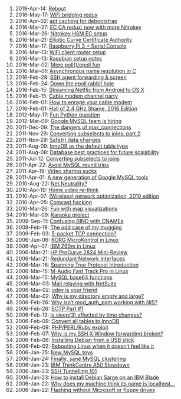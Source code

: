 <!--# set var="class" value="index" -->

<!--# include file="include/top.html" -->

1. 2019-Apr-14: [Reboot](2019-04-14-reboot.html)
1. 2016-May-17: [WiFi bridging redux](2016-05-17-wifi-bridging-redux.html)
1. 2016-Apr-02: [apt caching for debootstrap](2016-04-02-apt-caching-for-debootstrap.html)
1. 2016-Mar-27: [EC CA redux: now with more Nitrokey](2016-03-27-ec-ca-redux-now-with-more-nitrokey.html)
1. 2016-Mar-26: [Nitrokey HSM EC setup](2016-03-26-nitrokey-hsm-ec-setup.html)
1. 2016-Mar-21: [Elliptic Curve Certificate Authority](2016-03-21-elliptic-curve-certificate-authority.html)
1. 2016-Mar-17: [Raspberry Pi 3 + Serial Console](2016-03-17-raspberry-pi-3-serial-console.html)
1. 2016-Mar-13: [WiFi client router setup](2016-03-13-wifi-client-router-setup.html)
1. 2016-Mar-13: [Raspbian setup notes](2016-03-13-raspbian-setup-notes.html)
1. 2016-Mar-02: [More poll()/epoll fun](2016-03-02-more_poll_epoll_fun.html)
1. 2016-Mar-01: [Asynchronous name resolution in C](2016-03-01-asynchronous-name-resolution-in-c.html)
1. 2016-Feb-28: [SSH agent forwarding & screen](2016-02-28-ssh-agent-forwarding-screen.html)
1. 2016-Feb-24: [Down the epoll rabbit hole](2016-02-24-down_the_epoll_rabbit_hole.html)
1. 2016-Feb-15: [Streaming Netflix from Android to OS X](2016-02-15-streaming-netflix-from-android-to-os-x.html)
1. 2016-Feb-15: [Cable modem channel party](2016-02-15-cable-modem-channel-party.html)
1. 2016-Feb-01: [How to enrage your cable modem](2016-02-01-how-to-enrage-your-cable-modem.html)
1. 2016-Feb-01: [Hall of 2.4 GHz Shame, 2016 Edition](2016-02-01-hall-of-2-4-ghz-shame-2016-edition.html)
1. 2012-May-17: [Fun Python question](2012-05-17-fun-python-question.html)
1. 2012-Mar-09: [Google MySQL team is hiring](2012-03-09-google-mysql-team-is-hiring.html)
1. 2011-Dec-09: [The dangers of max_connections](2011-12-09-the-dangers-of-max-connections.html)
1. 2011-Nov-29: [Converting subselects to joins, part 2](2011-11-29-converting-subselects-to-joins-part-2.html)
1. 2011-Nov-29: [Safe(r) data changes](2011-11-29-safer-data-changes.html)
1. 2011-Aug-09: [InnoDB as the default table type](2011-08-09-innodb-as-the-default-table-type.html)
1. 2011-Aug-08: [Database best practices for future scalability](2011-08-08-database-best-practices-for-future-scalability.html)
1. 2011-Jul-12: [Converting subselects to joins](2011-07-12-converting-subselects-to-joins.html)
1. 2011-Apr-22: [Avoid MySQL round trips](2011-04-22-avoid-mysql-round-trips.html)
1. 2011-Apr-19: [Video sharing sucks](2011-04-19-video-sharing-sucks.html)
1. 2011-Apr-01: [A new generation of Google MySQL tools](2011-04-01-a-new-generation-of-google-mysql-tools.html)
1. 2010-Aug-22: [Net Neutrality?](2010-08-22-net-neutrality.html)
1. 2010-Apr-10: [Home video re-think](2010-04-10-home-video-rethink.html)
1. 2010-Apr-07: [(Wireless) network optimization, 2010 edition](2010-04-07-wireless-network-optimization-2010-edition.html)
1. 2010-Apr-05: [Comcast hacking](2010-04-05-comcast-hacking.html)
1. 2010-Mar-26: [Fun with map visualizations](2010-03-26-fun-with-map-visualizations.html)
1. 2010-Mar-09: [Karaoke project](2010-03-09-karaoke-project.html)
1. 2009-Sep-11: [Confusing BIND with CNAMEs](2009-09-11-confusing-bind-with-cnames.html)
1. 2009-Feb-19: [The odd case of my mugging](2019-02-19-the-odd-case-of-my-mugging.html)
1. 2009-Feb-03: [5-packet TCP connection?](2009-02-03-5-packet-tcp-connection.html)
1. 2006-Jun-06: [KORG MicroKontrol in Linux](2006-06-06-korg-microkontrol-in-linux.html)
1. 2006-Apr-07: [IBM Z60m in Linux](2006-04-07-ibm-z60m-in-linux.html)
1. 2006-Mar-21: [HP ProCurve 2824 Mini-Review](2006-03-21-hp-procurve-2824-mini-review.html)
1. 2006-Mar-21: [Redundant Network Interfaces](2006-03-21-redundant-network-interfaces.html)
1. 2006-Mar-16: [Spanning Tree Protocol Introduction](2006-03-16-spanning-tree-protocol-introduction.html)
1. 2006-Mar-15: [M-Audio Fast Track Pro in Linux](2006-03-15-maudio-fast-track-pro-in-linux.html)
1. 2006-Mar-15: [MySQL base64 functions](2006-03-15-mysql-base64-functions.html)
1. 2006-Mar-03: [Mail relaying with NetSuite](2006-03-03-mail-relaying-with-netsuite.html)
1. 2006-Mar-02: [udev is your friend](2006-03-02-udev-is-your-friend.html)
1. 2006-Mar-02: [Why is my directory empty and large?](2006-03-02-why-is-my-directory-empty-and-large.html)
1. 2006-Feb-26: [Why isn’t mod\_auth\_pam working with NIS?](2006-02-26-why-isnt-mod_auth_pam-working-with-nis.html)
1. 2006-Feb-26: [SCTP Part #1](2006-02-26-sctp-part-1.html)
1. 2006-Feb-13: [Is sleep(3) effected by time changes?](2006-02-13-is-sleep-effected-by-time-changes.html)
1. 2006-Feb-09: [Convert all tables to InnoDB](2006-02-09-convert-all-tables-to-innodb.html)
1. 2006-Feb-09: [PHP/PERL/Ruby exploit](2006-02-09-php-perl-ruby-exploit.html)
1. 2006-Feb-07: [Why is my SSH X Window forwarding broken?](2006-02-07-why-is-my-ssh-x-window-forwarding-broken.html)
1. 2006-Feb-06: [Installing Debian from a USB stick](2006-02-06-installing-debian-from-a-usb-stick.html)
1. 2006-Feb-02: [Rebooting Linux when it doesn’t feel like it](2006-02-02-rebooting-linux-when-it-doesnt-feel-like-it.html)
1. 2006-Jan-25: [New MySQL toys](2006-01-25-new-mysql-toys.html)
1. 2006-Jan-24: [Finally, sane MySQL clustering](2006-01-24-finally-sane-mysql-clustering.html)
1. 2006-Jan-23: [IBM ThinkCentre A50 Slowdown](2006-01-23-ibm-thinkcentre-a50-slowdown.html)
1. 2006-Jan-23: [SSH Tunnelling 101](2006-01-23-ssh-tunnelling-101.html)
1. 2006-Jan-23: [How to install Debian Sarge on an IBM Blade](2006-01-23-how-to-install-debian-sarge-on-an-ibm-blade.html)
1. 2006-Jan-22: [Why does my machine think its name is localhost...](2006-01-22-why-does-my-machine-think-its-name-is-localhost-even-though-i-changed-it.html)
1. 2006-Jan-22: [Flashing without Microsoft or floppy drives](2006-01-22-flashing-without-microsoft-or-floppy-drives.html)

<!--# include file="include/bottom.html" -->
